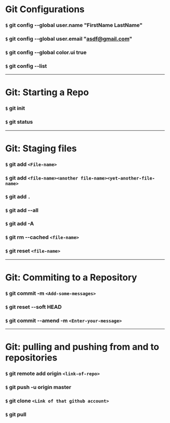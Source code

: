 # Git Configurations

### `$` git config --global user.name "FirstName LastName"

### `$` git config --global user.email "asdf@gmail.com"

### `$` git config --global color.ui true

### `$` git config --list

---

# Git: Starting a Repo

### `$` git init

### `$` git status

---

# Git: Staging files

### `$` git add `<File-name>`

### `$` git add `<file-name><another file-name><yet-another-file-name>`

### `$` git add `.`

### `$` git add --all

### `$` git add -A

### `$` git rm --cached `<file-name>`

### `$` git reset `<file-name>`

---

# Git: Commiting to a Repository

### `$` git commit -m `<Add-some-messages>`

### `$` git reset --soft HEAD

### `$` git commit --amend -m `<Enter-your-message>`

---

# Git: pulling and pushing from and to repositories

### `$` git remote add origin `<link-of-repo>`

### `$` git push -u origin master

### `$` git clone `<Link of that github account>`

### `$` git pull
